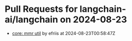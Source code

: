 # Pull Requests for langchain-ai/langchain on 2024-08-23

- [core: mmr util](https://github.com/langchain-ai/langchain/pull/25689) by efriis at 2024-08-23T00:58:47Z
